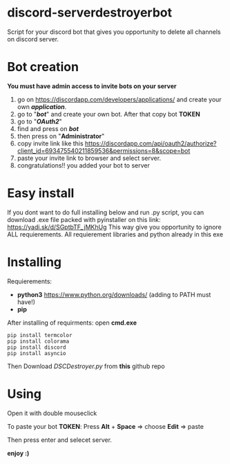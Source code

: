 # discord-serverdestroyerbot
Script for your discord bot that gives you opportunity to delete all channels on discord server.
# Bot creation
**You must have admin access to invite bots on your server**

1) go on https://discordapp.com/developers/applications/ and create your own ***application***.
2) go to "***bot***" and create your own bot. After that copy bot **TOKEN**
3) go to "***OAuth2***"
4) find and press on ***bot*** 
5) then press on "**Administrator**"
6) copy invite link like this https://discordapp.com/api/oauth2/authorize?client_id=693475540211859536&permissions=8&scope=bot
7) paste your invite link to browser and select server.
8) congratulations!! you added your bot to server

# Easy install
If you dont want to do full installing below and run .py script, you can download .exe file packed with pyinstaller on this link: https://yadi.sk/d/SGptbTF_jMKhUg
This way give you opportunity to ignore ALL requierements. All requierement libraries and python already in this exe 

# Installing
Requierements:
- **python3** https://www.python.org/downloads/   (adding to PATH must have!)
- **pip**

After installing of requirments:
open **cmd.exe**
```
pip install termcolor
pip install colorama
pip install discord
pip install asyncio
```
Then Download *DSCDestroyer.py* from **this** github repo

# Using
Open it with double mouseclick

To paste your bot **TOKEN**:
Press **Alt** + **Space** =>
choose **Edit** => paste

Then press enter and selecet server.

**enjoy :)**
